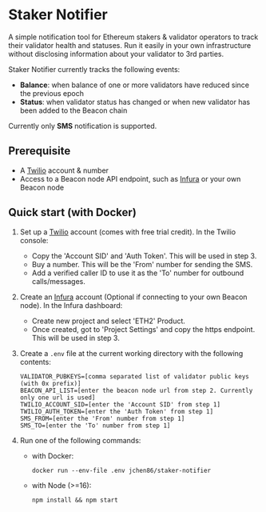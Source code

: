 # Staker Notifier

A simple notification tool for Ethereum stakers & validator operators to track their validator health and statuses. Run it easily in your own infrastructure without disclosing   information about your validator to 3rd parties.

Staker Notifier currently tracks the following events:
- **Balance**: when balance of one or more validators have reduced since the previous epoch
- **Status**: when validator status has changed or when new validator has been added to the Beacon chain

Currently only **SMS** notification is supported.

## Prerequisite

- A [Twilio](https://www.twilio.com/messaging) account & number
- Access to a Beacon node API endpoint, such as [Infura](https://infura.io) or your own Beacon node

## Quick start (with Docker)

1. Set up a [Twilio](https://www.twilio.com/messaging) account (comes with free trial credit). In the Twilio console:
   - Copy the 'Account SID' and 'Auth Token'. This will be used in step 3. 
   - Buy a number. This will be the 'From' number for sending the SMS.
   - Add a verified caller ID to use it as the 'To' number for outbound calls/messages.

2. Create an [Infura](https://infura.io) account (Optional if connecting to your own Beacon node). In the Infura dashboard:
   - Create new project and select 'ETH2' Product.
   - Once created, got to 'Project Settings' and copy the https endpoint. This will be used in step 3.

3. Create a `.env` file at the current working directory with the following contents:

   ```
   VALIDATOR_PUBKEYS=[comma separated list of validator public keys (with 0x prefix)]
   BEACON_API_LIST=[enter the beacon node url from step 2. Currently only one url is used]
   TWILIO_ACCOUNT_SID=[enter the 'Account SID' from step 1]
   TWILIO_AUTH_TOKEN=[enter the 'Auth Token' from step 1]
   SMS_FROM=[enter the 'From' number from step 1]
   SMS_TO=[enter the 'To' number from step 1]
   ```

4. Run one of the following commands:
   - with Docker:
     ```
     docker run --env-file .env jchen86/staker-notifier
     ```
   - with Node (>=16):
     ```
     npm install && npm start
     ```
